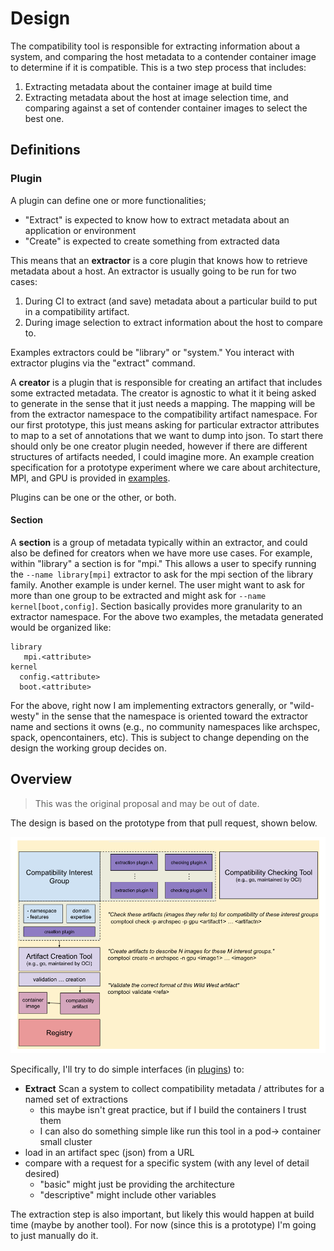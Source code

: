 # Design

The compatibility tool is responsible for extracting information about a system, and comparing the host metadata to a contender container image to determine if it is compatible. This is a two step process that includes:

1. Extracting metadata about the container image at build time
2. Extracting metadata about the host at image selection time, and comparing against a set of contender container images to select the best one.

## Definitions

### Plugin

A plugin can define one or more functionalities;

- "Extract" is expected to know how to extract metadata about an application or environment
- "Create" is expected to create something from extracted data

This means that an **extractor** is a core plugin that knows how to retrieve metadata about a host. An extractor is usually going to be run for two cases:

1. During CI to extract (and save) metadata about a particular build to put in a compatibility artifact.
2. During image selection to extract information about the host to compare to.

Examples extractors could be "library" or "system." You interact with extractor plugins via the "extract" command.

A **creator** is a plugin that is responsible for creating an artifact that includes some extracted metadata. The creator is agnostic to what it it being asked to generate in the sense that it just needs a mapping. The mapping will be from the extractor namespace to the compatibility artifact namespace. For our first prototype, this just means asking for particular extractor attributes to map to a set of annotations that we want to dump into json. To start there should only be one creator plugin needed, however if there are different structures of artifacts needed, I could imagine more. An example creation specification for a prototype experiment where we care about architecture, MPI, and GPU is provided in [examples](examples).

Plugins can be one or the other, or both.

#### Section

A **section** is a group of metadata typically within an extractor, and could also be defined for creators when we have more use cases. 
For example, within "library" a section is for "mpi." This allows a user to specify running the `--name library[mpi]` extractor to ask for the mpi section of the library family. Another example is under kernel.
The user might want to ask for more than one group to be extracted and might ask for `--name kernel[boot,config]`. Section basically provides more granularity to an extractor namespace. For the above two examples, the metadata generated would be organized like:

```
library
   mpi.<attribute>
kernel
  config.<attribute>
  boot.<attribute>
```

For the above, right now I am implementing extractors generally, or "wild-westy" in the sense that the namespace is oriented toward the extractor name and sections it owns (e.g., no community namespaces like archspec, spack, opencontainers, etc). This is subject to change depending on the design the working group decides on.

## Overview

> This was the original proposal and may be out of date.

The design is based on the prototype from that pull request, shown below.

![img/proposal-c-plugin-design.png](img/proposal-c-plugin-design.png)

Specifically, I'll try to do simple interfaces (in [plugins](plugins)) to:

 - **Extract** Scan a system to collect compatibility metadata / attributes for a named set of extractions
   - this maybe isn't great practice, but if I build the containers I trust them
   - I can also do something simple like run this tool in a pod-> container small cluster
 - load in an artifact spec (json) from a URL
 - compare with a request for a specific system (with any level of detail desired)
   - "basic" might just be providing the architecture
   - "descriptive" might include other variables

The extraction step is also important, but likely this would happen at build time (maybe by another tool).
For now (since this is a prototype) I'm going to just manually do it.